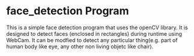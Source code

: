 # face_detection Program

This is a simple face detection program that uses the openCV library. It is designed to detect faces (enclosed in rectangles) during runtime using WebCam. It can be modfied to detect any particular thing(e.g. part of human body like eye, any other non living objetc like chair).